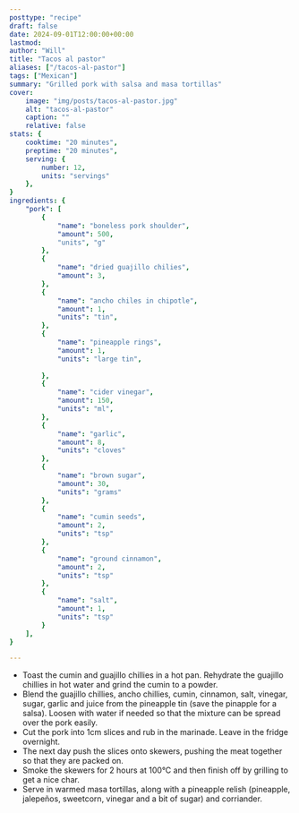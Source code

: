 ```yaml
---
posttype: "recipe"
draft: false
date: 2024-09-01T12:00:00+00:00
lastmod: 
author: "Will"
title: "Tacos al pastor"
aliases: ["/tacos-al-pastor"]
tags: ["Mexican"]
summary: "Grilled pork with salsa and masa tortillas"
cover:
    image: "img/posts/tacos-al-pastor.jpg"
    alt: "tacos-al-pastor"
    caption: ""
    relative: false
stats: {
    cooktime: "20 minutes",
    preptime: "20 minutes",
    serving: {
        number: 12,
        units: "servings"
    },
}
ingredients: {
    "pork": [
        {
            "name": "boneless pork shoulder", 
            "amount": 500,
            "units", "g" 
        },
        {
            "name": "dried guajillo chilies", 
            "amount": 3,
        },
        {
            "name": "ancho chiles in chipotle", 
            "amount": 1,
            "units": "tin", 
        },
        {
            "name": "pineapple rings", 
            "amount": 1,
            "units": "large tin", 
             
        },
        {
            "name": "cider vinegar", 
            "amount": 150,
            "units": "ml", 
        },
        {
            "name": "garlic", 
            "amount": 8, 
            "units": "cloves"
        },
        {
            "name": "brown sugar", 
            "amount": 30, 
            "units": "grams"
        },
        {
            "name": "cumin seeds", 
            "amount": 2, 
            "units": "tsp"
        },
        {
            "name": "ground cinnamon", 
            "amount": 2, 
            "units": "tsp"
        },
        {
            "name": "salt", 
            "amount": 1, 
            "units": "tsp"
        }
    ],
}

---
```


* Toast the cumin and guajillo chillies in a hot pan. Rehydrate the guajillo chillies in hot water and grind the cumin to a powder.
* Blend the guajillo chillies, ancho chillies, cumin, cinnamon, salt, vinegar, sugar, garlic and juice from the pineapple tin (save the pinapple for a salsa). Loosen with water if needed so that the mixture can be spread over the pork easily.
* Cut the pork into 1cm slices and rub in the marinade. Leave in the fridge overnight.
* The next day push the slices onto skewers, pushing the meat together so that they are packed on.
* Smoke the skewers for 2 hours at 100°C and then finish off by grilling to get a nice char.
* Serve in warmed masa tortillas, along with a pineapple relish (pineapple, jalepeños, sweetcorn, vinegar and a bit of sugar) and corriander.